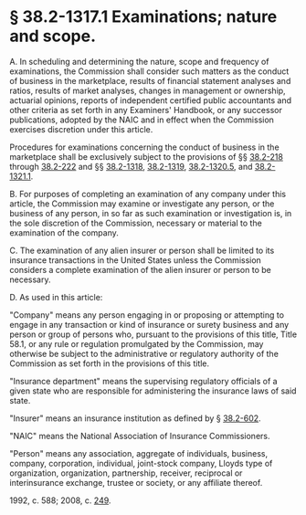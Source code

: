 # § 38.2-1317.1 Examinations; nature and scope.

<p>A. In scheduling and determining the nature, scope and frequency of examinations, the Commission shall consider such matters as the conduct of business in the marketplace, results of financial statement analyses and ratios, results of market analyses, changes in management or ownership, actuarial opinions, reports of independent certified public accountants and other criteria as set forth in any Examiners' Handbook, or any successor publications, adopted by the NAIC and in effect when the Commission exercises discretion under this article.</p><p>Procedures for examinations concerning the conduct of business in the marketplace shall be exclusively subject to the provisions of §§ <a href='http://law.lis.virginia.gov/vacode/38.2-218/'>38.2-218</a> through <a href='http://law.lis.virginia.gov/vacode/38.2-222/'>38.2-222</a> and §§ <a href='http://law.lis.virginia.gov/vacode/38.2-1318/'>38.2-1318</a>, <a href='http://law.lis.virginia.gov/vacode/38.2-1319/'>38.2-1319</a>, <a href='http://law.lis.virginia.gov/vacode/38.2-1320.5/'>38.2-1320.5</a>, and <a href='http://law.lis.virginia.gov/vacode/38.2-1321.1/'>38.2-1321.1</a>.</p><p>B. For purposes of completing an examination of any company under this article, the Commission may examine or investigate any person, or the business of any person, in so far as such examination or investigation is, in the sole discretion of the Commission, necessary or material to the examination of the company.</p><p>C. The examination of any alien insurer or person shall be limited to its insurance transactions in the United States unless the Commission considers a complete examination of the alien insurer or person to be necessary.</p><p>D. As used in this article:</p><p>"Company" means any person engaging in or proposing or attempting to engage in any transaction or kind of insurance or surety business and any person or group of persons who, pursuant to the provisions of this title, Title 58.1, or any rule or regulation promulgated by the Commission, may otherwise be subject to the administrative or regulatory authority of the Commission as set forth in the provisions of this title.</p><p>"Insurance department" means the supervising regulatory officials of a given state who are responsible for administering the insurance laws of said state.</p><p>"Insurer" means an insurance institution as defined by § <a href='http://law.lis.virginia.gov/vacode/38.2-602/'>38.2-602</a>.</p><p>"NAIC" means the National Association of Insurance Commissioners.</p><p>"Person" means any association, aggregate of individuals, business, company, corporation, individual, joint-stock company, Lloyds type of organization, organization, partnership, receiver, reciprocal or interinsurance exchange, trustee or society, or any affiliate thereof.</p><p>1992, c. 588; 2008, c. <a href='http://lis.virginia.gov/cgi-bin/legp604.exe?081+ful+CHAP0249'>249</a>.</p>